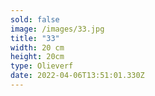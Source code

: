 ```yaml
---
sold: false
image: /images/33.jpg
title: "33"
width: 20 cm
height: 20cm
type: Olieverf
date: 2022-04-06T13:51:01.330Z
---
```

